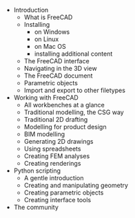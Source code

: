 * Introduction
  * What is FreeCAD
  * Installing
    * on Windows
    * on Linux
    * on Mac OS
    * installing additional content
  * The FreeCAD interface
  * Navigating in the 3D view
  * The FreeCAD document
  * Parametric objects
  * Import and export to other filetypes
* Working with FreeCAD
  * All workbenches at a glance
  * Traditional modelling, the CSG way
  * Traditional 2D drafting
  * Modelling for product design
  * BIM modelling
  * Generating 2D drawings
  * Using spreadsheets
  * Creating FEM analyses
  * Creating renderings
* Python scripting
  * A gentle introduction
  * Creating and manipulating geometry
  * Creating parametric objects
  * Creating interface tools
* The community

